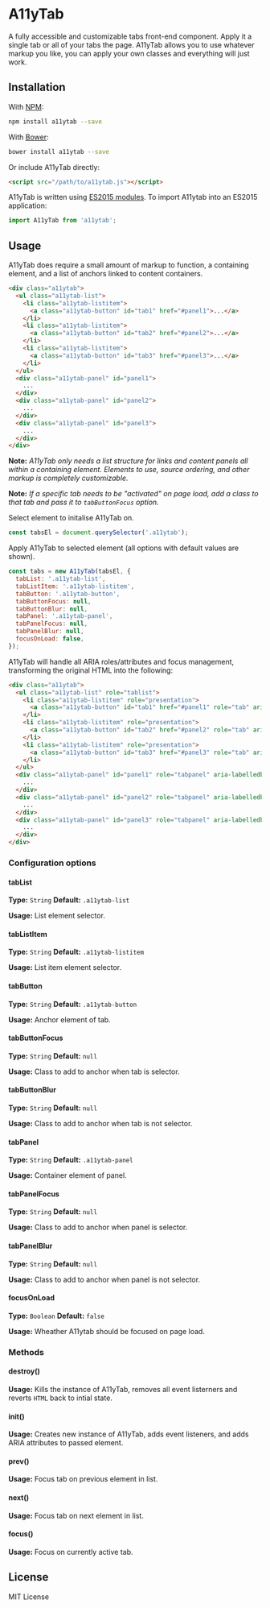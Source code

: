 # A11yTab
A fully accessible and customizable tabs front-end component. Apply it a single tab or all of your tabs the page. A11yTab allows you to use whatever markup you like, you can apply your own classes and everything will just work.


## Installation
With [NPM](https://www.npmjs.com/package/a11ytab):

```bash
npm install a11ytab --save
```

With [Bower](https://bower.io/):

```bash
bower install a11ytab --save
```

Or include A11yTab directly:

```html
<script src="/path/to/a11ytab.js"></script>
```

A11yTab is written using [ES2015 modules](http://2ality.com/2014/09/es6-modules-final.html). To import A11ytab into an ES2015 application:

```javascript
import A11yTab from 'a11ytab';
```


## Usage
A11yTab does require a small amount of markup to function, a containing element, and a list of anchors linked to content containers.

```html
<div class="a11ytab">
  <ul class="a11ytab-list">
    <li class="a11ytab-listitem">
      <a class="a11ytab-button" id="tab1" href="#panel1">...</a>
    </li>
    <li class="a11ytab-listitem">
      <a class="a11ytab-button" id="tab2" href="#panel2">...</a>
    </li>
    <li class="a11ytab-listitem">
      <a class="a11ytab-button" id="tab3" href="#panel3">...</a>
    </li>
  </ul>
  <div class="a11ytab-panel" id="panel1">
    ...
  </div>
  <div class="a11ytab-panel" id="panel2">
    ...
  </div>
  <div class="a11ytab-panel" id="panel3">
    ...
  </div>
</div>
```
**Note:** *A11yTab only needs a list structure for links and content panels all within a containing element. Elements to use, source ordering, and other markup is completely customizable.*

**Note:** *If a specific tab needs to be "activated" on page load, add a class to that tab and pass it to `tabButtonFocus` option.*

Select element to initalise A11yTab on.

```javascript
const tabsEl = document.querySelector('.a11ytab');
```

Apply A11yTab to selected element (all options with default values are shown).

```javascript
const tabs = new A11yTab(tabsEl, {
  tabList: '.a11ytab-list',
  tabListItem: '.a11ytab-listitem',
  tabButton: '.a11ytab-button',
  tabButtonFocus: null,
  tabButtonBlur: null,
  tabPanel: '.a11ytab-panel',
  tabPanelFocus: null,
  tabPanelBlur: null,
  focusOnLoad: false,
});
```

A11yTab will handle all ARIA roles/attributes and focus management, transforming the original HTML into the following:

```html
<div class="a11ytab">
  <ul class="a11ytab-list" role="tablist">
    <li class="a11ytab-listitem" role="presentation">
      <a class="a11ytab-button" id="tab1" href="#panel1" role="tab" aria-controls="panel1" tabindex="0" aria-selected="true">...</a>
    </li>
    <li class="a11ytab-listitem" role="presentation">
      <a class="a11ytab-button" id="tab2" href="#panel2" role="tab" aria-controls="panel2" tabindex="-1">...</a>
    </li>
    <li class="a11ytab-listitem" role="presentation">
      <a class="a11ytab-button" id="tab3" href="#panel3" role="tab" aria-controls="panel3" tabindex="-1">...</a>
    </li>
  </ul>
  <div class="a11ytab-panel" id="panel1" role="tabpanel" aria-labelledby="tab1">
    ...
  </div>
  <div class="a11ytab-panel" id="panel2" role="tabpanel" aria-labelledby="tab2" aria-hidden="true">
    ...
  </div>
  <div class="a11ytab-panel" id="panel3" role="tabpanel" aria-labelledby="tab3" aria-hidden="true">
    ...
  </div>
</div>
```


### Configuration options
#### tabList
**Type:** `String` **Default:** `.a11ytab-list`

**Usage:** List element selector.

#### tabListItem
**Type:** `String` **Default:** `.a11ytab-listitem`

**Usage:** List item element selector.

#### tabButton
**Type:** `String` **Default:** `.a11ytab-button`

**Usage:** Anchor element of tab.

#### tabButtonFocus
**Type:** `String` **Default:** `null`

**Usage:** Class to add to anchor when tab is selector.

#### tabButtonBlur
**Type:** `String` **Default:** `null`

**Usage:** Class to add to anchor when tab is not selector.

#### tabPanel
**Type:** `String` **Default:** `.a11ytab-panel`

**Usage:** Container element of panel.

#### tabPanelFocus
**Type:** `String` **Default:** `null`

**Usage:** Class to add to anchor when panel is selector.

#### tabPanelBlur
**Type:** `String` **Default:** `null`

**Usage:** Class to add to anchor when panel is not selector.

#### focusOnLoad
**Type:** `Boolean` **Default:** `false`

**Usage:** Wheather A11ytab should be focused on page load.


### Methods
#### destroy()
**Usage:** Kills the instance of A11yTab, removes all event listerners and reverts `HTML` back to intial state.

#### init()
**Usage:** Creates new instance of A11yTab, adds event listeners, and adds ARIA attributes to passed element.

#### prev()
**Usage:** Focus tab on previous element in list.

#### next()
**Usage:** Focus tab on next element in list.

#### focus()
**Usage:** Focus on currently active tab.


## License
MIT License
